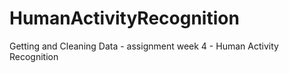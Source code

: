 # HumanActivityRecognition
Getting and Cleaning Data - assignment week 4 - Human Activity Recognition
